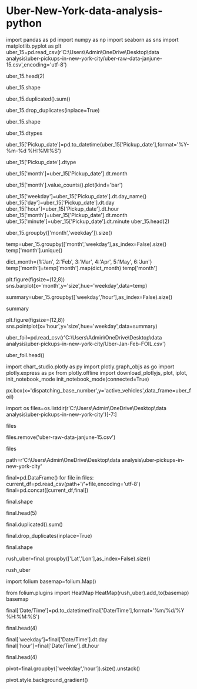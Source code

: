 # Uber-New-York-data-analysis-python

import pandas as pd
import numpy as np
import seaborn as sns
import matplotlib.pyplot as plt
uber_15=pd.read_csv(r'C:\Users\Admin\OneDrive\Desktop\data analysis\uber-pickups-in-new-york-city/uber-raw-data-janjune-15.csv',encoding='utf-8')

uber_15.head(2)

uber_15.shape

uber_15.duplicated().sum()

uber_15.drop_duplicates(inplace=True)


uber_15.shape

uber_15.dtypes

uber_15['Pickup_date']=pd.to_datetime(uber_15['Pickup_date'],format='%Y-%m-%d %H:%M:%S')


uber_15['Pickup_date'].dtype

uber_15['month']=uber_15['Pickup_date'].dt.month

uber_15['month'].value_counts().plot(kind='bar')

uber_15['weekday']=uber_15['Pickup_date'].dt.day_name()
uber_15['day']=uber_15['Pickup_date'].dt.day
uber_15['hour']=uber_15['Pickup_date'].dt.hour
uber_15['month']=uber_15['Pickup_date'].dt.month
uber_15['minute']=uber_15['Pickup_date'].dt.minute
uber_15.head(2)

uber_15.groupby(['month','weekday']).size()

temp=uber_15.groupby(['month','weekday'],as_index=False).size()
temp['month'].unique()


dict_month={1:'Jan', 2:'Feb', 3:'Mar', 4:'Apr', 5:'May', 6:'Jun'}
temp['month']=temp['month'].map(dict_month)
temp['month']

plt.figure(figsize=(12,8))
sns.barplot(x='month',y='size',hue='weekday',data=temp)



summary=uber_15.groupby(['weekday','hour'],as_index=False).size()

summary

plt.figure(figsize=(12,8))
sns.pointplot(x='hour',y='size',hue='weekday',data=summary)

uber_foil=pd.read_csv(r'C:\Users\Admin\OneDrive\Desktop\data analysis\uber-pickups-in-new-york-city/Uber-Jan-Feb-FOIL.csv')

uber_foil.head()

import chart_studio.plotly as py
import plotly.graph_objs as go
import plotly.express as px
from plotly.offline import download_plotlyjs, plot, iplot, init_notebook_mode
init_notebook_mode(connected=True)

px.box(x='dispatching_base_number',y='active_vehicles',data_frame=uber_foil)

import os
files=os.listdir(r'C:\Users\Admin\OneDrive\Desktop\data analysis\uber-pickups-in-new-york-city')[-7:]


files


files.remove('uber-raw-data-janjune-15.csv')

files

path=r'C:\Users\Admin\OneDrive\Desktop\data analysis\uber-pickups-in-new-york-city'

final=pd.DataFrame()
for file in files:
        current_df=pd.read_csv(path+'/'+file,encoding='utf-8')
        final=pd.concat([current_df,final])
    

final.shape

final.head(5)

final.duplicated().sum()

final.drop_duplicates(inplace=True)

final.shape

rush_uber=final.groupby(['Lat','Lon'],as_index=False).size()

rush_uber

import folium
basemap=folium.Map()

from folium.plugins import HeatMap
HeatMap(rush_uber).add_to(basemap)
basemap

final['Date/Time']=pd.to_datetime(final['Date/Time'],format='%m/%d/%Y %H:%M:%S')


final.head(4)

final['weekday']=final['Date/Time'].dt.day
final['hour']=final['Date/Time'].dt.hour

final.head(4)

pivot=final.groupby(['weekday','hour']).size().unstack()


pivot.style.background_gradient()



